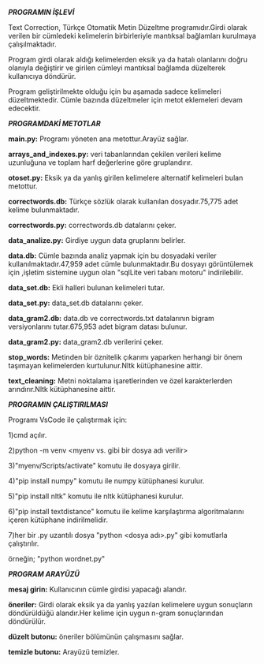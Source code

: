 ***PROGRAMIN İŞLEVİ***

Text Correction, Türkçe Otomatik Metin Düzeltme programıdır.Girdi olarak verilen bir cümledeki kelimelerin birbirleriyle mantıksal bağlamları kurulmaya çalışılmaktadır.

Program girdi olarak aldığı kelimelerden eksik ya da hatalı olanlarını doğru olanıyla değiştirir ve girilen cümleyi mantıksal bağlamda düzelterek kullanıcıya döndürür.

Program geliştirilmekte olduğu için bu aşamada sadece kelimeleri düzeltmektedir. Cümle bazında düzeltmeler için metot eklemeleri devam edecektir.

***PROGRAMDAKİ METOTLAR***

**main.py:** Programı yöneten ana metottur.Arayüz sağlar.

**arrays_and_indexes.py:** veri tabanlarından çekilen verileri kelime uzunluğuna ve toplam harf değerlerine göre gruplandırır.

**otoset.py:** Eksik ya da yanlış girilen kelimelere alternatif kelimeleri bulan metottur.

**correctwords.db:** Türkçe sözlük olarak kullanılan dosyadır.75,775 adet kelime bulunmaktadır.

**correctwords.py:** correctwords.db datalarını çeker.

**data_analize.py:** Girdiye uygun data gruplarını belirler.

**data.db:** Cümle bazında analiz yapmak için bu dosyadaki veriler kullanılmaktadır.47,959 adet cümle bulunmaktadır.Bu dosyayı görüntülemek için ,işletim sistemine uygun olan "sqlLite veri tabanı motoru" indirilebilir.

**data_set.db:** Ekli halleri bulunan kelimeleri tutar.

**data_set.py:** data_set.db datalarını çeker.

**data_gram2.db:** data.db ve correctwords.txt datalarının bigram versiyonlarını tutar.675,953 adet bigram datası bulunur.

**data_gram2.py:** data_gram2.db verilerini çeker.

**stop_words:** Metinden bir öznitelik çıkarımı yaparken herhangi bir önem taşımayan kelimelerden kurtulunur.Nltk kütüphanesine aittir.

**text_cleaning:** Metni noktalama işaretlerinden ve özel karakterlerden arındırır.Nltk kütüphanesine aittir.

***PROGRAMIN ÇALIŞTIRILMASI***

Programı VsCode ile çalıştırmak için:

1)cmd açılır.

2)python -m venv <myenv vs. gibi bir dosya adı verilir>

3)"myenv/Scripts/activate" komutu ile dosyaya girilir.

4)"pip install numpy" komutu ile numpy kütüphanesi kurulur.

5)"pip install nltk" komutu ile nltk kütüphanesi kurulur.

6)"pip install textdistance" komutu ile kelime karşılaştırma algoritmalarını içeren kütüphane indirilmelidir.

7)her bir .py uzantılı dosya "python <dosya adı>.py" gibi komutlarla çalıştırılır.

örneğin; "python wordnet.py"

***PROGRAM ARAYÜZÜ***

**mesaj girin:** Kullanıcının cümle girdisi yapacağı alandır.

**öneriler:** Girdi olarak eksik ya da yanlış yazılan kelimelere uygun sonuçların döndürüldüğü alandır.Her kelime için uygun n-gram sonuçlarından döndürülür.

**düzelt butonu:** öneriler bölümünün çalışmasını sağlar.

**temizle butonu:** Arayüzü temizler.
